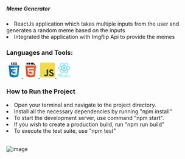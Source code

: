 <h5>Meme Generator</h5>

<li>ReactJs application which takes multiple inputs from the user and generates a random meme based on the inputs</li>
<li>Integrated the application with Imgflip Api to provide the memes</li>

<h3 align="left">Languages and Tools:</h3>
<p align="left"> <a href="https://www.w3schools.com/css/" target="_blank" rel="noreferrer"> <img src="https://raw.githubusercontent.com/devicons/devicon/master/icons/css3/css3-original-wordmark.svg" alt="css3" width="40" height="40"/> </a> <a href="https://www.w3.org/html/" target="_blank" rel="noreferrer"> <img src="https://raw.githubusercontent.com/devicons/devicon/master/icons/html5/html5-original-wordmark.svg" alt="html5" width="40" height="40"/> </a> <a href="https://developer.mozilla.org/en-US/docs/Web/JavaScript" target="_blank" rel="noreferrer"> <img src="https://raw.githubusercontent.com/devicons/devicon/master/icons/javascript/javascript-original.svg" alt="javascript" width="40" height="40"/> </a> <a href="https://reactjs.org/" target="_blank" rel="noreferrer"> <img src="https://raw.githubusercontent.com/devicons/devicon/master/icons/react/react-original-wordmark.svg" alt="react" width="40" height="40"/> </a> </p>

<h3>How to Run the Project</h3>
<li>
Open your terminal and navigate to the project directory.</li>
<li>Install all the necessary dependencies by running "npm install"</li>
<li>To start the development server, use command "npm start".</li>
<li>If you wish to create a production build, run "npm run build"</li>
<li>To execute the test suite, use "npm test"</li>
<br>

![image](https://github.com/kmishraa/Meme-Generator/assets/104066423/46fe1196-c051-4761-93b1-353f9ee7167b)
 
 
